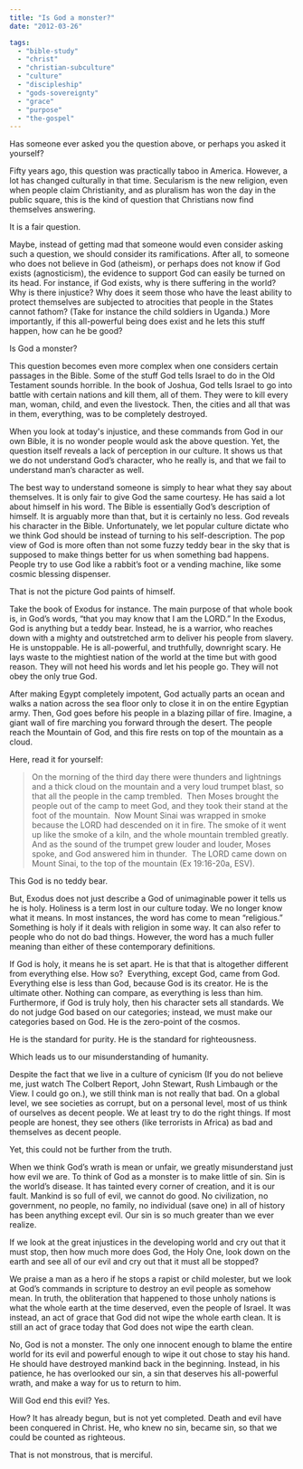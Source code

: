 ```yaml
---
title: "Is God a monster?"
date: "2012-03-26"

tags: 
  - "bible-study"
  - "christ"
  - "christian-subculture"
  - "culture"
  - "discipleship"
  - "gods-sovereignty"
  - "grace"
  - "purpose"
  - "the-gospel"
---
```


Has someone ever asked you the question above, or perhaps you asked it yourself?

Fifty years ago, this question was practically taboo in America. However, a lot has changed culturally in that time. Secularism is the new religion, even when people claim Christianity, and as pluralism has won the day in the public square, this is the kind of question that Christians now find themselves answering.

It is a fair question.

Maybe, instead of getting mad that someone would even consider asking such a question, we should consider its ramifications. After all, to someone who does not believe in God (atheism), or perhaps does not know if God exists (agnosticism), the evidence to support God can easily be turned on its head. For instance, if God exists, why is there suffering in the world? Why is there injustice? Why does it seem those who have the least ability to protect themselves are subjected to atrocities that people in the States cannot fathom? (Take for instance the child soldiers in Uganda.) More importantly, if this all-powerful being does exist and he lets this stuff happen, how can he be good?

Is God a monster?

This question becomes even more complex when one considers certain passages in the Bible. Some of the stuff God tells Israel to do in the Old Testament sounds horrible. In the book of Joshua, God tells Israel to go into battle with certain nations and kill them, all of them. They were to kill every man, woman, child, and even the livestock. Then, the cities and all that was in them, everything, was to be completely destroyed.

When you look at today's injustice, and these commands from God in our own Bible, it is no wonder people would ask the above question. Yet, the question itself reveals a lack of perception in our culture. It shows us that we do not understand God’s character, who he really is, and that we fail to understand man’s character as well.

The best way to understand someone is simply to hear what they say about themselves. It is only fair to give God the same courtesy. He has said a lot about himself in his word. The Bible is essentially God’s description of himself. It is arguably more than that, but it is certainly no less. God reveals his character in the Bible. Unfortunately, we let popular culture dictate who we think God should be instead of turning to his self-description. The pop view of God is more often than not some fuzzy teddy bear in the sky that is supposed to make things better for us when something bad happens. People try to use God like a rabbit’s foot or a vending machine, like some cosmic blessing dispenser.

That is not the picture God paints of himself.

Take the book of Exodus for instance. The main purpose of that whole book is, in God’s words, “that you may know that I am the LORD.” In the Exodus, God is anything but a teddy bear. Instead, he is a warrior, who reaches down with a mighty and outstretched arm to deliver his people from slavery. He is unstoppable. He is all-powerful, and truthfully, downright scary. He lays waste to the mightiest nation of the world at the time but with good reason. They will not heed his words and let his people go. They will not obey the only true God.

After making Egypt completely impotent, God actually parts an ocean and walks a nation across the sea floor only to close it in on the entire Egyptian army. Then, God goes before his people in a blazing pillar of fire. Imagine, a giant wall of fire marching you forward through the desert. The people reach the Mountain of God, and this fire rests on top of the mountain as a cloud.

Here, read it for yourself:

> On the morning of the third day there were thunders and lightnings and a thick cloud on the mountain and a very loud trumpet blast, so that all the people in the camp trembled.  Then Moses brought the people out of the camp to meet God, and they took their stand at the foot of the mountain.  Now Mount Sinai was wrapped in smoke because the LORD had descended on it in fire. The smoke of it went up like the smoke of a kiln, and the whole mountain trembled greatly.  And as the sound of the trumpet grew louder and louder, Moses spoke, and God answered him in thunder.  The LORD came down on Mount Sinai, to the top of the mountain (Ex 19:16-20a, ESV).

This God is no teddy bear.

But, Exodus does not just describe a God of unimaginable power it tells us he is holy. Holiness is a term lost in our culture today. We no longer know what it means. In most instances, the word has come to mean “religious.” Something is holy if it deals with religion in some way. It can also refer to people who do not do bad things. However, the word has a much fuller meaning than either of these contemporary definitions.

If God is holy, it means he is set apart. He is that that is altogether different from everything else. How so?  Everything, except God, came from God. Everything else is less than God, because God is its creator. He is the ultimate other. Nothing can compare, as everything is less than him. Furthermore, if God is truly holy, then his character sets all standards. We do not judge God based on our categories; instead, we must make our categories based on God. He is the zero-point of the cosmos.

He is the standard for purity. He is the standard for righteousness.

Which leads us to our misunderstanding of humanity.

Despite the fact that we live in a culture of cynicism (If you do not believe me, just watch The Colbert Report, John Stewart, Rush Limbaugh or the View. I could go on.), we still think man is not really that bad. On a global level, we see societies as corrupt, but on a personal level, most of us think of ourselves as decent people. We at least try to do the right things. If most people are honest, they see others (like terrorists in Africa) as bad and themselves as decent people.

Yet, this could not be further from the truth.

When we think God’s wrath is mean or unfair, we greatly misunderstand just how evil we are. To think of God as a monster is to make little of sin. Sin is the world’s disease. It has tainted every corner of creation, and it is our fault. Mankind is so full of evil, we cannot do good. No civilization, no government, no people, no family, no individual (save one) in all of history has been anything except evil. Our sin is so much greater than we ever realize.

If we look at the great injustices in the developing world and cry out that it must stop, then how much more does God, the Holy One, look down on the earth and see all of our evil and cry out that it must all be stopped?

We praise a man as a hero if he stops a rapist or child molester, but we look at God’s commands in scripture to destroy an evil people as somehow mean. In truth, the obliteration that happened to those unholy nations is what the whole earth at the time deserved, even the people of Israel. It was instead, an act of grace that God did not wipe the whole earth clean. It is still an act of grace today that God does not wipe the earth clean.

No, God is not a monster. The only one innocent enough to blame the entire world for its evil and powerful enough to wipe it out chose to stay his hand. He should have destroyed mankind back in the beginning. Instead, in his patience, he has overlooked our sin, a sin that deserves his all-powerful wrath, and make a way for us to return to him.

Will God end this evil? Yes.

How? It has already begun, but is not yet completed. Death and evil have been conquered in Christ. He, who knew no sin, became sin, so that we could be counted as righteous.

That is not monstrous, that is merciful.
